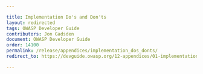 ```yaml
---

title: Implementation Do's and Don'ts
layout: redirected
tags: OWASP Developer Guide
contributors: Jon Gadsden
document: OWASP Developer Guide
order: 14100
permalink: /release/appendices/implementation_dos_donts/
redirect_to: https://devguide.owasp.org/12-appendices/01-implementation-dos-donts/

---
```

